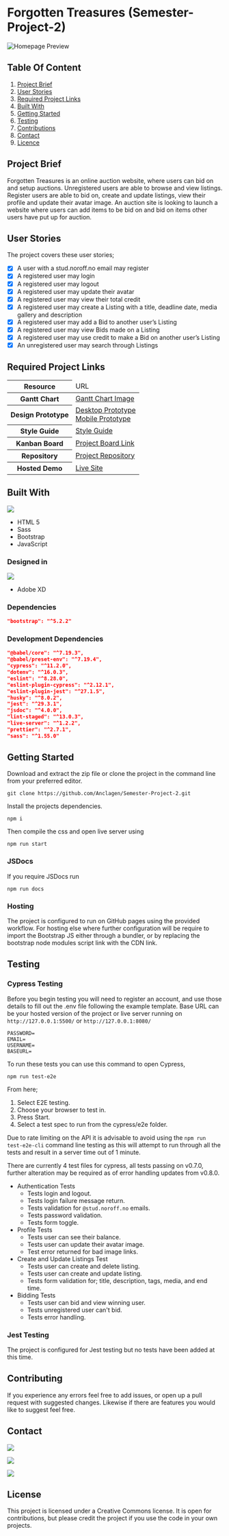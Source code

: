 # Forgotten Treasures (Semester-Project-2)

![Homepage Preview](/planning_and_design/images/site_readme_image.jpg)

## Table Of Content

1. [Project Brief](#project-brief)
2. [User Stories](#user-stories)
3. [Required Project Links](#required-project-links)
4. [Built With](#built-with)
5. [Getting Started](#getting-started)
6. [Testing](#testing)
7. [Contributions](#contributing)
8. [Contact](#contact)
9. [Licence](#license)

## Project Brief

Forgotten Treasures is an online auction website, where users can bid on and setup auctions. Unregistered users are able to browse and view listings. Register users are able to bid on, create and update listings, view their profile and update their avatar image.
An auction site is looking to launch a website where users can add items to be bid on and bid on items other users have put up for auction.

## User Stories

The project covers these user stories;

- [x] A user with a stud.noroff.no email may register
- [x] A registered user may login
- [x] A registered user may logout
- [x] A registered user may update their avatar
- [x] A registered user may view their total credit
- [x] A registered user may create a Listing with a title, deadline date, media gallery and description
- [x] A registered user may add a Bid to another user’s Listing
- [x] A registered user may view Bids made on a Listing
- [x] A registered user may use credit to make a Bid on another user’s Listing
- [x] An unregistered user may search through Listings

## Required Project Links

<table>
  <thead>
    <tr>
      <th>Resource</th>
      <td>URL</td>
    </tr>
  </thead>
  <tbody>
    <tr>
      <th>Gantt Chart</th>
      <td><a href="https://raw.githubusercontent.com/Anclagen/Semester-Project-2/main/planning_and_design/Gantt%20Chart%20Images/TeamGanttChart.jpg">Gantt Chart Image</a></td>
    </tr>
    <tr>
      <th>Design Prototype</th>
      <td><a href="https://xd.adobe.com/view/a6dadd77-9ac4-4eb6-8244-130bfa0a4ade-f389/">Desktop Prototype</a> </br>
      <a href="https://xd.adobe.com/view/1672b6ba-0ca5-42ce-8288-6eb261c44223-4321/">Mobile Prototype</a></td>
    </tr>
    <tr>
      <th>Style Guide</th>
      <td><a href="https://xd.adobe.com/view/666988e0-4582-49ce-b57f-dae078f5507c-333a/">Style Guide</a></td>
    </tr>
    <tr>
      <th>Kanban Board</th>
      <td><a href="https://github.com/users/Anclagen/projects/2/views/6?layout=board">Project Board Link</a></td>
    </tr>
    <tr>
      <th>Repository</th>
      <td><a href="https://github.com/Anclagen/Semester-Project-2">Project Repository</a></td>
    </tr>
    <tr>
      <th>Hosted Demo</th>
      <td><a href="https://anclagen.github.io/Semester-Project-2/">Live Site</a></td>
    </tr>
  </tbody>
</table>

## Built With

<img src="https://skillicons.dev/icons?i=html,sass,js,bootstrap"/>

- HTML 5
- Sass
- Bootstrap
- JavaScript

### Designed in

<img src="https://skillicons.dev/icons?i=xd"/>

- Adobe XD

### Dependencies

```json
"bootstrap": "^5.2.2"
```

### Development Dependencies

```json
"@babel/core": "^7.19.3",
"@babel/preset-env": "^7.19.4",
"cypress": "^11.2.0",
"dotenv": "^16.0.3",
"eslint": "^8.28.0",
"eslint-plugin-cypress": "^2.12.1",
"eslint-plugin-jest": "^27.1.5",
"husky": "^8.0.2",
"jest": "^29.3.1",
"jsdoc": "^4.0.0",
"lint-staged": "^13.0.3",
"live-server": "^1.2.2",
"prettier": "^2.7.1",
"sass": "^1.55.0"
```

## Getting Started

Download and extract the zip file or clone the project in the command line from your preferred editor.

```
git clone https://github.com/Anclagen/Semester-Project-2.git
```

Install the projects dependencies.

```
npm i
```

Then compile the css and open live server using

```
npm run start
```

### JSDocs

If you require JSDocs run

```
npm run docs
```

### Hosting

The project is configured to run on GitHub pages using the provided workflow. For hosting else where further configuration will be require to import the Bootstrap JS either through a bundler, or by replacing the bootstrap node modules script link with the CDN link.

## Testing

### Cypress Testing

Before you begin testing you will need to register an account, and use those details to fill out the .env file following the example template. Base URL can be your hosted version of the project or live server running on `http://127.0.0.1:5500/` or `http://127.0.0.1:8080/`

```
PASSWORD=
EMAIL=
USERNAME=
BASEURL=
```

To run these tests you can use this command to open Cypress,

```
npm run test-e2e
```

From here;

1. Select E2E testing.
2. Choose your browser to test in.
3. Press Start.
4. Select a test spec to run from the cypress/e2e folder.

Due to rate limiting on the API it is advisable to avoid using the `npm run test-e2e-cli` command line testing as this will attempt to run through all the tests and result in a server time out of 1 minute.

There are currently 4 test files for cypress, all tests passing on v0.7.0, further alteration may be required as of error handling updates from v0.8.0.

- Authentication Tests
  - Tests login and logout.
  - Tests login failure message return.
  - Tests validation for `@stud.noroff.no` emails.
  - Tests password validation.
  - Tests form toggle.
- Profile Tests
  - Tests user can see their balance.
  - Tests user can update their avatar image.
  - Test error returned for bad image links.
- Create and Update Listings Test
  - Tests user can create and delete listing.
  - Tests user can create and update listing.
  - Tests form validation for; title, description, tags, media, and end time.
- Bidding Tests
  - Tests user can bid and view winning user.
  - Tests unregistered user can't bid.
  - Tests error handling.

### Jest Testing

The project is configured for Jest testing but no tests have been added at this time.

## Contributing

If you experience any errors feel free to add issues, or open up a pull request with suggested changes. Likewise if there are features you would like to suggest feel free.

## Contact

[<img src="https://img.shields.io/badge/Discord-7289DA?style=for-the-badge&logo=discord&logoColor=white">](https://discordapp.com/users/178264761199362048)

[<img src="https://img.shields.io/badge/LinkedIn-0077B5?style=for-the-badge&logo=linkedin&logoColor=white">](https://www.linkedin.com/in/alexander-barrett-64568a47/)

[<img src="https://img.shields.io/badge/Gmail-D14836?style=for-the-badge&logo=gmail&logoColor=white">](mailto:alexanderbarrett189@gmail.com)

## License

This project is licensed under a Creative Commons license. It is open for contributions, but please credit the project if you use the code in your own projects.
